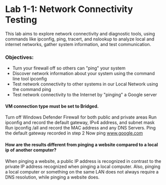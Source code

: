 # Lab 1-1: Network Connectivity Testing

This lab aims to explore network connectivity and diagnostic tools, using commands like ipconfig, ping, tracert, and nslookup to analyze local and internet networks, gather system information, and test communication.

### Objectives: 
- Turn your firewall off so others can "ping" your system
- Discover network information about your system using the command line tool ipconfig
- Test network connectivity to other systems in our Local Network using the command ping
- Test network connectivity to the Internet by "pinging" a Google server

#### VM connection type must be set to Bridged.


Turn off Windows Defender Firewall for both public and private areas
Run ipconfig and record the default gateway, IPv4 address, and subnet mask
Run ipconfig /all and record the MAC address and any DNS Servers.
Ping the default gateway recorded in step 2
Now ping www.google.com

#### How are the results different from pinging a website compared to a local ip of another computer?
When pinging a website, a public IP address is recognized in contrast to the private IP address recognized when pinging a local computer. Also, pinging a local computer or something on the same LAN does not always require a DNS resolution, while pinging a website does.
